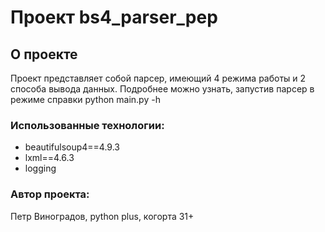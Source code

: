 # Проект bs4_parser_pep

## О проекте

Проект представляет собой парсер, имеющий 4 режима работы и 2 способа вывода данных.
Подробнее можно узнать, запустив парсер в режиме справки python main.py -h

### Использованные технологии: 

 - beautifulsoup4==4.9.3
 - lxml==4.6.3
 - logging

 ### Автор проекта:

Петр Виноградов, python plus, когорта 31+

